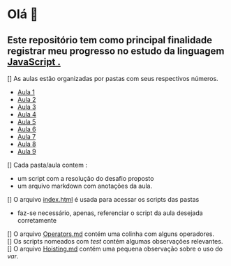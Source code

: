 # Olá 👋

## Este repositório tem como principal finalidade registrar meu progresso no estudo da linguagem [JavaScript .](https://developer.mozilla.org/pt-BR/docs/Web/JavaScript)

[] As aulas estão organizadas por pastas com seus respectivos números.   
  - [Aula 1](./01/)
  - [Aula 2](./02/)
  - [Aula 3](./03/)
  - [Aula 4](./04/)
  - [Aula 5](./05/)
  - [Aula 6](./06/)
  - [Aula 7](./07/)
  - [Aula 8](./08/)
  - [Aula 9](./09/)

[] Cada pasta/aula contem :
  - um script com a resolução do desafio proposto
  - um arquivo markdown com anotações da aula.

[] O arquivo [index.html](./index.html) é usada para acessar os scripts das pastas
  - faz-se necessário, apenas, referenciar o script da aula desejada corretamente

[] O arquivo [Operators.md](./Operators.md) contém uma colinha com alguns operadores.  
[] Os scripts nomeados com _test_ contém algumas observações relevantes.  
[] O arquivo [Hoisting.md](./Hoisting.md) contém uma pequena observação sobre o uso do _var_.
